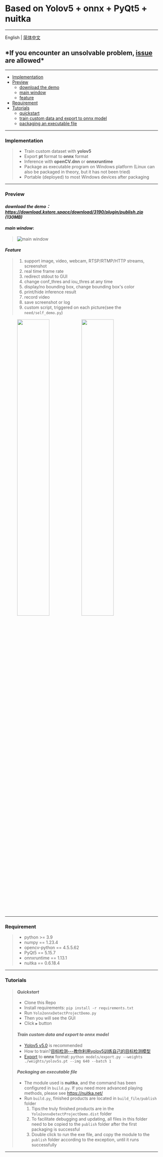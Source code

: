 # Based on Yolov5 + onnx + PyQt5 + nuitka

---
English | [简体中文](../README.md)

## \***If you encounter an unsolvable problem, [issue](https://github.com/xun-xh/yolov5-onnx-pyqt-exe/issues) are allowed**\*

---

* [Implementation](#implementation)
* [Preview](#preview)
  * [download the demo](#preview)
  * [main window](#main-window)
  * [feature](#feature)
* [Requirement](#requirement)
* [Tutorials](#tutorials)
  * [quickstart](#quickstart)
  * [train custom data and export to onnx model](#train-custom-data-and-export-to-onnx-model)
  * [packaging an executable file](#packaging-an-executable-file)

---

### Implementation

> * Train custom dataset with **yolov5**
> * Export **pt** format to **onnx** format
> * Inference with **openCV.dnn** or **onnxruntime**
> * Package as executable program on Windows platform (Linux can also be packaged in theory, but it has not been tried)
> * Portable (deployed) to most Windows devices after packaging

---

### Preview

#### ***download the demo：<https://download.kstore.space/download/3190/plugin/publish.zip> (130MB)***

#### ***main window***:

> ![main window](https://img1.imgtp.com/2022/12/15/bGiJJXE1.png)

#### ***Feature***
>
> 1. support image, video, webcam, RTSP/RTMP/HTTP streams, screenshot
> 2. real time frame rate
> 3. redirect stdout to GUI
> 4. change conf_thres and iou_thres at any time
> 5. display/no bounding box, change bounding box's color
> 6. print/hide inference result
> 7. record video
> 8. save screenshot or log
> 9. custom script, triggered on each picture(see the `need/self_demo.py`)

<figure>
    <img src="https://img-blog.csdnimg.cn/d2651fe582694c40b818a798aeb154b6.png" width="50%"><img src="https://img-blog.csdnimg.cn/93bfdb8ebb844f78b1fb36745d4188a4.png" width="50%">
</figure>

---

### Requirement

> * python >= 3.9
> * numpy == 1.23.4
> * opencv-python == 4.5.5.62
> * PyQt5 == 5.15.7
> * onnxruntime == 1.13.1
> * nuitka == 0.6.18.4

---

### Tutorials

> #### ***Quickstart***
>
> * Clone this Repo
> * Install requirements: `pip install -r requirements.txt`
> * Run `Yolo2onnxDetectProjectDemo.py`
> * Then you will see the GUI
> * Click `▶` button
>
>#### ***Train custom data and export to onnx model***
>
> * [Yolov5 v5.0](https://github.com/ultralytics/yolov5/tree/v5.0) is recommended
> * How to train?[目标检测---教你利用yolov5训练自己的目标检测模型](https://blog.csdn.net/jiaoty19/article/details/125614783)
> * [Export](https://github.com/ultralytics/yolov5/issues/251) to **onnx** format: `python models/export.py --weights ./weights/yolov5s.pt --img 640 --batch 1`
>
>#### ***Packaging an executable file***
>
> * The module used is **nuitka**, and the command has been configured in `build.py`. If you need more advanced playing methods, please see <https://nuitka.net/>
> * Run `build.py`, finished products are located in `build_file/publish` folder
>   1. Tips:the truly finished products are in the `Yolo2onnxDetectProjectDemo.dist` folder
>   2. To facilitate debugging and updating, all files in this folder need to be copied to the `publish` folder after the first packaging is successful
>   3. Double click to run the exe file, and copy the module to the `publish` folder according to the exception,  until it runs successfully

---
